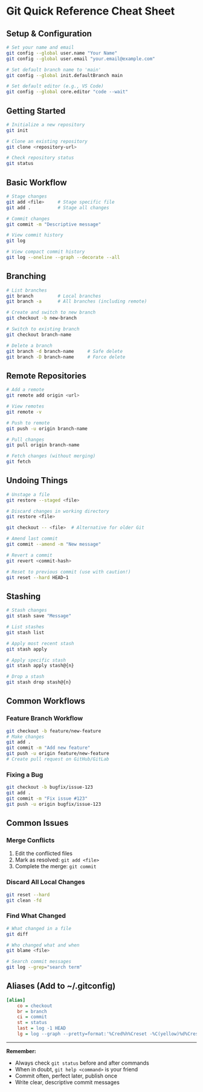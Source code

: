 # Git Quick Reference Cheat Sheet

## Setup & Configuration

```bash
# Set your name and email
git config --global user.name "Your Name"
git config --global user.email "your.email@example.com"

# Set default branch name to 'main'
git config --global init.defaultBranch main

# Set default editor (e.g., VS Code)
git config --global core.editor "code --wait"
```

## Getting Started

```bash
# Initialize a new repository
git init

# Clone an existing repository
git clone <repository-url>

# Check repository status
git status
```

## Basic Workflow

```bash
# Stage changes
git add <file>     # Stage specific file
git add .          # Stage all changes

# Commit changes
git commit -m "Descriptive message"

# View commit history
git log

# View compact commit history
git log --oneline --graph --decorate --all
```

## Branching

```bash
# List branches
git branch         # Local branches
git branch -a      # All branches (including remote)

# Create and switch to new branch
git checkout -b new-branch

# Switch to existing branch
git checkout branch-name

# Delete a branch
git branch -d branch-name     # Safe delete
git branch -D branch-name     # Force delete
```

## Remote Repositories

```bash
# Add a remote
git remote add origin <url>

# View remotes
git remote -v

# Push to remote
git push -u origin branch-name

# Pull changes
git pull origin branch-name

# Fetch changes (without merging)
git fetch
```

## Undoing Things

```bash
# Unstage a file
git restore --staged <file>

# Discard changes in working directory
git restore <file>

git checkout -- <file>  # Alternative for older Git

# Amend last commit
git commit --amend -m "New message"

# Revert a commit
git revert <commit-hash>

# Reset to previous commit (use with caution!)
git reset --hard HEAD~1
```

## Stashing

```bash
# Stash changes
git stash save "Message"

# List stashes
git stash list

# Apply most recent stash
git stash apply

# Apply specific stash
git stash apply stash@{n}

# Drop a stash
git stash drop stash@{n}
```

## Common Workflows

### Feature Branch Workflow

```bash
git checkout -b feature/new-feature
# Make changes
git add .
git commit -m "Add new feature"
git push -u origin feature/new-feature
# Create pull request on GitHub/GitLab
```

### Fixing a Bug

```bash
git checkout -b bugfix/issue-123
git add .
git commit -m "Fix issue #123"
git push -u origin bugfix/issue-123
```

## Common Issues

### Merge Conflicts

1. Edit the conflicted files
2. Mark as resolved: `git add <file>`
3. Complete the merge: `git commit`

### Discard All Local Changes

```bash
git reset --hard
git clean -fd
```

### Find What Changed

```bash
# What changed in a file
git diff

# Who changed what and when
git blame <file>

# Search commit messages
git log --grep="search term"
```

## Aliases (Add to ~/.gitconfig)

```ini
[alias]
    co = checkout
    br = branch
    ci = commit
    st = status
    last = log -1 HEAD
    lg = log --graph --pretty=format:'%Cred%h%Creset -%C(yellow)%d%Creset %s %Cgreen(%cr) %C(bold blue)<%an>%Creset' --abbrev-commit
```

---

**Remember:**
- Always check `git status` before and after commands
- When in doubt, `git help <command>` is your friend
- Commit often, perfect later, publish once
- Write clear, descriptive commit messages

